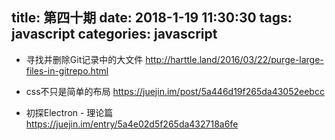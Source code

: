 title: 第四十期
date: 2018-1-19 11:30:30
tags: javascript
categories: javascript
---
- 寻找并删除Git记录中的大文件
http://harttle.land/2016/03/22/purge-large-files-in-gitrepo.html

- css不只是简单的布局
https://juejin.im/post/5a446d19f265da43052eebcc

- 初探Electron - 理论篇 
https://juejin.im/entry/5a4e02d5f265da432718a6fe
